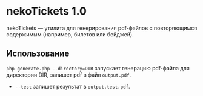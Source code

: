 # nekoTickets 1.0

nekoTickets — утилита для генерирования pdf-файлов с повторяющимся содержимым (например, билетов или бейджей).

## Использование

`php generate.php --directory=DIR` запускает генерацию pdf-файла для директории DIR, запишет pdf в файл `output.pdf`.

* `--test` запишет результат в `output.test.pdf`.